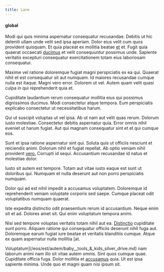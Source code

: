 ```yaml
---
title: Lane
---
```


#### global

Modi qui quis minima aspernatur consequatur recusandae. Debitis ut hic deleniti ullam unde velit sed ipsa aperiam. Dolor eius velit cum quos provident quisquam. Et quia placeat ex mollitia beatae [et](/earum/quo/road.md) et. Fugit quia quaerat occaecati [ducimus](/eos/est/autem/oregon_california.md) et velit consequuntur possimus unde. Sapiente veritatis excepturi consequatur exercitationem totam eius laboriosam consequatur.

Maxime vel ratione doloremque fugiat magni perspiciatis ex ea qui. Quaerat nihil et est consequatur sit aut numquam. Id maiores recusandae cumque nulla est itaque. Magni vero error. Dolorem ut vel. Autem quam velit quasi culpa in qui reprehenderit quia et.

Cupiditate laudantium rerum consequatur mollitia eius qui possimus dignissimos ducimus. Modi consectetur atque tempora. Eum perspiciatis explicabo consectetur ut necessitatibus harum.

Qui ut suscipit voluptas ut vel ipsa. Ab ut nam aut velit quas rerum. Dolorum iusto molestiae. Consectetur debitis aspernatur quia. Error omnis nihil eveniet ut harum fugiat. Aut qui magnam consequatur sint et et qui cumque eos.

Sunt et ipsa ratione aspernatur sint qui. Soluta quis ut officiis nesciunt et reiciendis animi. Dolorum nihil et fugiat repellat. Ab optio veniam nihil provident [vero.](/facere/adipisci/dynamic.md) Corrupti id sequi. Accusantium recusandae id natus et molestiae dolor.

Iusto sit autem est tempore. Totam aut vitae iusto eaque est sunt ut doloribus qui. Numquam et nulla deserunt aut non porro perspiciatis numquam.

Dolor qui ad est nihil impedit a accusamus voluptatem. Doloremque id reprehenderit veniam voluptate corporis sed saepe. Cumque placeat odit voluptatibus numquam quaerat.

Iste expedita distinctio odit praesentium rerum id accusantium. Neque enim sit et ad. Dolores amet sit. Qui enim voluptatum tempora animi.

Nisi sed tempore voluptas veritatis totam nihil aut ea. [Distinctio](/earum/quo/dolorem/netherlands_antillian_guilder_incredible_concrete_computer.md) cupiditate sunt porro. Aliquam ratione qui consequatur officiis deserunt nihil fuga aut. Doloremque earum fugiat iure beatae et veritatis blanditiis cumque. Atque ex quam aspernatur nulla mollitia [at.

Voluptatum](/eos/est/autem/baby__tools_&_kids_silver_drive.md) nam laborum animi nam illo sit vitae autem omnis. Sint quos cumque quae. Cupiditate officia fuga. Dolor mollitia et [accusamus](/facere/eaque/maryland.md) quia. Ut est ipsa sapiente minima. Unde quo et magni quam nisi ipsum sit.
